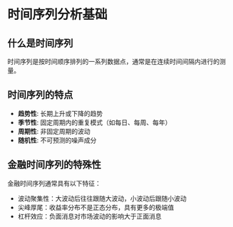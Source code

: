 # 时间序列分析基础

## 什么是时间序列
时间序列是按时间顺序排列的一系列数据点，通常是在连续时间间隔内进行的测量。

## 时间序列的特点
- **趋势性**: 长期上升或下降的趋势
- **季节性**: 固定周期内的重复模式（如每日、每周、每年）
- **周期性**: 非固定周期的波动
- **随机性**: 不可预测的噪声成分

## 金融时间序列的特殊性
金融时间序列通常具有以下特征：
- 波动聚集性：大波动后往往跟随大波动，小波动后跟随小波动
- 尖峰厚尾：收益率分布不是正态分布，具有更多的极端值
- 杠杆效应：负面消息对市场波动的影响大于正面消息